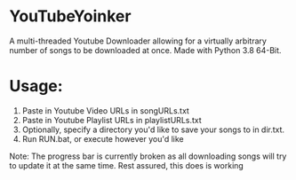 # YouTubeYoinker

A multi-threaded Youtube Downloader allowing for a virtually arbitrary number of songs to be downloaded at once. Made with Python 3.8 64-Bit.

# Usage:
1. Paste in Youtube Video URLs in songURLs.txt
2. Paste in Youtube Playlist URLs in playlistURLs.txt
3. Optionally, specify a directory you'd like to save your songs to in dir.txt.
4. Run RUN.bat, or execute however you'd like

Note: The progress bar is currently broken as all downloading songs will try to update it at the same time. Rest assured, this does is working
